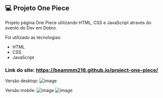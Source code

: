 ## 💻 Projeto One Piece
Projeto página One Piece utilizando HTML, CSS e JavaScript através do evento do Dev em Dobro.

Foi utilizado as tecnologias:
- HTML
- CSS
- JavaScript

### Link do site: https://beammm218.github.io/project-one-piece/

Versão desktop:
![image](https://github.com/beammm218/project-one-piece/assets/67021026/4e8ff368-a475-4dfd-a24b-a78a2a935ef5)

Versão mobile:
![image](https://github.com/beammm218/project-one-piece/assets/67021026/7b0df892-80ae-475f-a37d-053903704c3d)
![image](https://github.com/beammm218/project-one-piece/assets/67021026/ef83fcbc-e9cc-4674-9692-ff53cb518e78)


